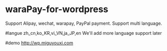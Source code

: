 # waraPay-for-wordpress
Support Alipay, wechat, warapay, PayPal payment. Support multi language.

#langue
zh_cn,ko_KR,vi_VN,ja_JP,en
We'll add more language support later

#demo
http://wp.miguyouxi.com 

